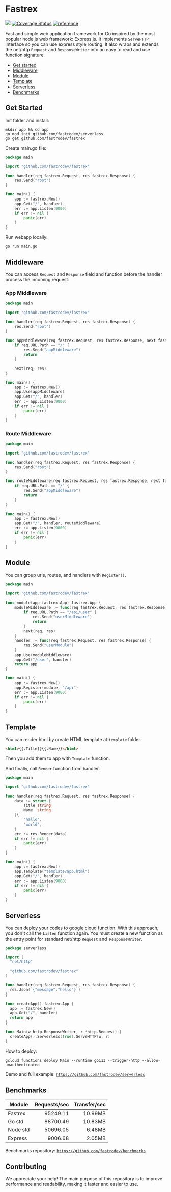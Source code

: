 # Fastrex
[![][build]](https://github.com/fastrodev/fastrex/actions/workflows/build.yml) [![Coverage Status][cov]](https://coveralls.io/github/fastrodev/fastrex?branch=main) [![][reference]](https://pkg.go.dev/github.com/fastrodev/fastrex?tab=doc)

Fast and simple web application framework for Go inspired by the most popular node.js web framework: Express.js. It implements `ServeHTTP` interface so you can use express style routing. It also wraps and extends the net/http `Request` and `ResponseWriter` into an easy to read and use function signature. 

* [Get started](#get-started)
* [Middleware](#middleware)
* [Module](#module)
* [Template](#template)
* [Serverless](#serverless)
* [Benchmarks](#benchmarks)

## Get Started
Init folder and install:
```
mkdir app && cd app
go mod init github.com/fastrodev/serverless
go get github.com/fastrodev/fastrex
```
Create main.go file:
```go
package main

import "github.com/fastrodev/fastrex"

func handler(req fastrex.Request, res fastrex.Response) {
	res.Send("root")
}

func main() {
	app := fastrex.New()
	app.Get("/", handler)
	err := app.Listen(9000)
	if err != nil {
		panic(err)
	}
}


```

Run webapp locally:
```
go run main.go
```

## Middleware
You can access `Request` and `Response` field and function before the handler process the incoming request.
### App Middleware
```go
package main

import "github.com/fastrodev/fastrex"

func handler(req fastrex.Request, res fastrex.Response) {
	res.Send("root")
}

func appMiddleware(req fastrex.Request, res fastrex.Response, next fastrex.Next) {
	if req.URL.Path == "/" {
		res.Send("appMiddleware")
		return
	}

	next(req, res)
}

func main() {
	app := fastrex.New()
	app.Use(appMiddleware)
	app.Get("/", handler)
	err := app.Listen(9000)
	if err != nil {
		panic(err)
	}
}

```

### Route Middleware

```go
package main

import "github.com/fastrodev/fastrex"

func handler(req fastrex.Request, res fastrex.Response) {
	res.Send("root")
}

func routeMiddleware(req fastrex.Request, res fastrex.Response, next fastrex.Next) {
	if req.URL.Path == "/" {
		res.Send("appMiddleware")
		return
	}
}

func main() {
	app := fastrex.New()
	app.Get("/", handler, routeMiddleware)
	err := app.Listen(9000)
	if err != nil {
		panic(err)
	}
}

```

## Module
You can group urls, routes, and handlers with `Register()`.
```go
package main

import "github.com/fastrodev/fastrex"

func module(app fastrex.App) fastrex.App {
	moduleMiddleware := func(req fastrex.Request, res fastrex.Response, next fastrex.Next) {
		if req.URL.Path == "/api/user" {
			res.Send("userMiddleware")
			return
		}
		next(req, res)
	}
	handler := func(req fastrex.Request, res fastrex.Response) {
		res.Send("userModule")
	}
	app.Use(moduleMiddleware)
	app.Get("/user", handler)
	return app
}

func main() {
	app := fastrex.New()
	app.Register(module, "/api")
	err := app.Listen(9000)
	if err != nil {
		panic(err)
	}
}

```
## Template
You can render html by create HTML template at `template` folder.
```html
<html>{{.Title}}{{.Name}}</html>
```
Then you add them to app with `Template` function. 

And finally, call `Render` function from handler.
```go
package main

import "github.com/fastrodev/fastrex"

func handler(req fastrex.Request, res fastrex.Response) {
	data := struct {
		Title string
		Name  string
	}{
		"hallo",
		"world",
	}
	err := res.Render(data)
	if err != nil {
		panic(err)
	}
}

func main() {
	app := fastrex.New()
	app.Template("template/app.html")
	app.Get("/", handler)
	err := app.Listen(9000)
	if err != nil {
		panic(err)
	}
}

```
## Serverless

You can deploy your codes to [google cloud function](https://cloud.google.com/functions). With this approach, you don't call the `Listen` function again. You must create a new function as the entry point for standard net/http `Request` and` ResponseWriter`.

```go
package serverless

import (
  "net/http"

  "github.com/fastrodev/fastrex"
)

func handler(req fastrex.Request, res fastrex.Response) {
  res.Json(`{"message":"hello"}`)
}

func createApp() fastrex.App {
  app := fastrex.New()
  app.Get("/", handler)
  return app
}

func Main(w http.ResponseWriter, r *http.Request) {
  createApp().Serverless(true).ServeHTTP(w, r)
}

```
How to deploy:
```
gcloud functions deploy Main --runtime go113 --trigger-http --allow-unauthenticated
```
Demo and full example: [`https://github.com/fastrodev/serverless`](https://github.com/fastrodev/serverless)

## Benchmarks
|Module|Requests/sec|Transfer/sec|
|--|--:|--:|
|Fastrex|95249.11|10.99MB|
|Go std|88700.49|10.83MB|
|Node std|50696.05|6.48MB|
|Express|9006.68|2.05MB|

Benchmarks repository: [`https://github.com/fastrodev/benchmarks`](https://github.com/fastrodev/benchmarks)

## Contributing
We appreciate your help! The main purpose of this repository is to improve performance and readability, making it faster and easier to use.

[build]: https://github.com/fastrodev/fastrex/actions/workflows/build.yml/badge.svg
[reference]: https://img.shields.io/badge/go.dev-reference-007d9c?logo=go&logoColor=white "reference"
[cov]: https://coveralls.io/repos/github/fastrodev/fastrex/badge.svg?branch=main

